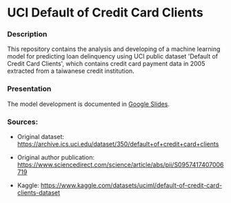 # UCI Default of Credit Card Clients

### Description

This repository contains the analysis and developing of a machine learning model for predicting loan delinquency using UCI public dataset 'Default of Credit Card Clients', which contains credit card payment data in 2005 extracted from a taiwanese credit institution.

### Presentation

The model development is documented in [Google Slides](https://docs.google.com/presentation/d/1N826A42aq2fd1OfPGGuEFNblbhqq3P51FE9tFO05lE4/edit?usp=sharing).


### Sources:

- Original dataset: https://archive.ics.uci.edu/dataset/350/default+of+credit+card+clients

- Original author publication: https://www.sciencedirect.com/science/article/abs/pii/S0957417407006719

- Kaggle: https://www.kaggle.com/datasets/uciml/default-of-credit-card-clients-dataset 